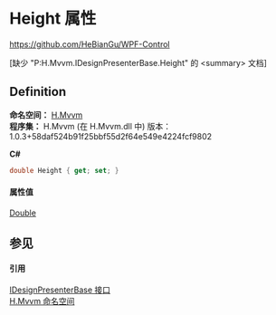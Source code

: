 # Height 属性
https://github.com/HeBianGu/WPF-Control

\[缺少 "P:H.Mvvm.IDesignPresenterBase.Height" 的 &lt;summary&gt; 文档\]



## Definition
**命名空间：** <a href="2171cdff-f9c4-6682-6b3e-a29f9cee4c25">H.Mvvm</a>  
**程序集：** H.Mvvm (在 H.Mvvm.dll 中) 版本：1.0.3+58daf524b91f25bbf55d2f64e549e4224fcf9802

**C#**
``` C#
double Height { get; set; }
```



#### 属性值
<a href="https://learn.microsoft.com/dotnet/api/system.double" target="_blank" rel="noopener noreferrer">Double</a>

## 参见


#### 引用
<a href="b0dc1be4-3436-e548-db09-eca1e67fd063">IDesignPresenterBase 接口</a>  
<a href="2171cdff-f9c4-6682-6b3e-a29f9cee4c25">H.Mvvm 命名空间</a>  
